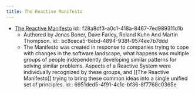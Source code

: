 ```yaml
---
title: The Reactive Manifesto
---
```


- [The Reactive Manifesto](https://www.reactivemanifesto.org/)
  id:: f28a8df3-a0c1-418a-8467-7ed989311d1b
	- Authored by Jonas Boner, Dave Farley, Roland Kuhn And Martin Thompson.
	  id:: bc8ceca5-8ebd-4894-938f-9574ee7b7ddd
	- The Manifesto was created in response to companies trying to cope with changes in the software landscape, what happens was multiple groups of people independently developing similar patterns for solving similar problems. Aspects of a Reactive System were individually recognized by these groups, and [[The Reactive Manifesto]] trying to bring these common ideas into a single unified set of principles. 
	  id:: 6951ded5-4f91-4c1c-bf36-8f7768c0365e